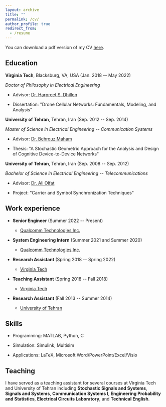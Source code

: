 ```yaml
---
layout: archive
title: ""
permalink: /cv/
author_profile: true
redirect_from:
  - /resume
---
```


You can download a pdf version of my CV [here](CV_MortezaBanagar.pdf).

Education
-----------
**Virginia Tech**, Blacksburg, VA, USA (Jan. 2018 -- May 2022)

*Doctor of Philosophy in Electrical Engineering*

* Advisor: [Dr. Harpreet S. Dhillon](https://www.dhillon.ece.vt.edu/)

* Dissertation: "Drone Cellular Networks: Fundamentals, Modeling, and Analysis"

**University of Tehran**, Tehran, Iran (Sep. 2012 -- Sep. 2014)

*Master of Science in Electrical Engineering -- Communication Systems*

* Advisor: [Dr. Behrouz Maham](https://sites.google.com/site/behrouzmaham/)

* Thesis: "A Stochastic Geometric Approach for the Analysis and Design of Cognitive Device-to-Device Networks"

**University of Tehran**, Tehran, Iran (Sep. 2008 -- Sep. 2012)

*Bachelor of Science in Electrical Engineering -- Telecommunications*

* Advisor: [Dr. Ali Olfat](https://scholar.google.com/citations?user=VmZ3M3UAAAAJ&hl=en)

* Project: "Carrier and Symbol Synchronization Techniques"


Work experience
-----------
* **Senior Engineer** (Summer 2022 -- Present)
  * [Qualcomm Technologies Inc.](https://www.qualcomm.com)

* **System Engineering Intern** (Summer 2021 and Summer 2020)
  * [Qualcomm Technologies Inc.](https://www.qualcomm.com)

* **Research Assistant** (Spring 2018 -- Spring 2022)
  * [Virginia Tech](https://vt.edu)

* **Teaching Assistant** (Spring 2018 -- Fall 2018)
  * [Virginia Tech](https://vt.edu)
  
* **Research Assistant** (Fall 2013 -- Summer 2014)
  * [University of Tehran](https://ut.ac.ir/en)
  
Skills
-----------
* Programming: MATLAB, Python, C

* Simulation: Simulink, Multisim

* Applications: LaTeX, Microsoft Word/PowerPoint/Excel/Visio  
  
Teaching
-----------
I have served as a teaching assistant for several courses at Virginia Tech and University of Tehran including **Stochastic Signals and Systems**, **Signals and Systems**, **Communication Systems I**, **Engineering Probability and Statistics**, **Electrical Circuits Laboratory**, and **Technical English**.
